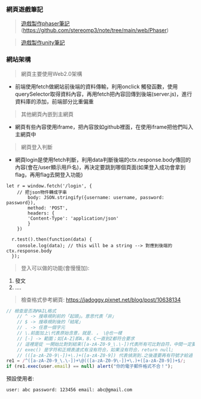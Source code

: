 ### 網頁遊戲筆記

>[遊戲製作phaser筆記]()(https://github.com/stereomp3/note/tree/main/web/Phaser)

> [遊戲製作unity筆記](https://github.com/stereomp3/note/tree/main/unity)



### 網站架構

> 網頁主要使用Web2.0架構

* 前端使用fetch做網站前後端的資料傳輸，利用onclick 觸發函數，使用querySelector取得資料內容，再用fetch把內容回傳到後端(server.js)，進行資料庫的添加，前端部分比重偏重



> 其他網頁內嵌到主網頁

* 網頁有些內容使用iframe，把內容放如github裡面，在使用iframe把他們叫入主網頁中



> 網頁登入判斷

* 網頁login是使用fetch判斷，利用data判斷後端的ctx.response.body傳回的內容(會在/user顯示用戶名)，再決定要跳到哪個頁面(如果登入成功會拿到flag，再用flag去開登入功能)

```JS
let r = window.fetch('/login', {
    // 把json物件轉成字串
        body: JSON.stringify({username: username, password: password}),
        method: 'POST',
        headers: {
        'Content-Type': 'application/json'
        }
    })

  r.test().then(function(data) {
    console.log(data); // this will be a string --> 對應到後端的ctx.response.body 
  });
```



> 登入可以做的功能(會慢慢加):  

1. 發文
2. ....



> 檢查格式參考網頁: https://jadoggy.pixnet.net/blog/post/10638134

```js
// 檢查是否為MAIL格式
	// ^ -> 搜尋規則前的「起頭」。意思代表「非」
    // $ -> 搜尋規則後的「結尾」
	// . -> 任意一個字元 
	// \.前面加上\代表原始含意，就是. ， \@也一樣
	// [-] -> 範圍；如[A-Z]即A，B，C一直到Z都符合要求
    // 這裡是從 一開始比對到結束([a-zA-Z0-9_\.\-])代表所有可比對自符，中間一定要有@
    // exec() 是字符和正規表達式有沒有符合，如果沒有符合，return null;
	// (([a-zA-Z0-9\-])+\.)+([a-zA-Z0-9]) 代表偵測到.之後還要再有符號才給過
re1 = /^([a-zA-Z0-9_\.\-])+\@(([a-zA-Z0-9\-])+\.)+([a-zA-Z0-9])+$/;
if (re1.exec(user.email) == null) alert("你的電子郵件格式不合！");           

```



預設使用者:

```
user: abc password: 123456 email: abc@gmail.com
```








